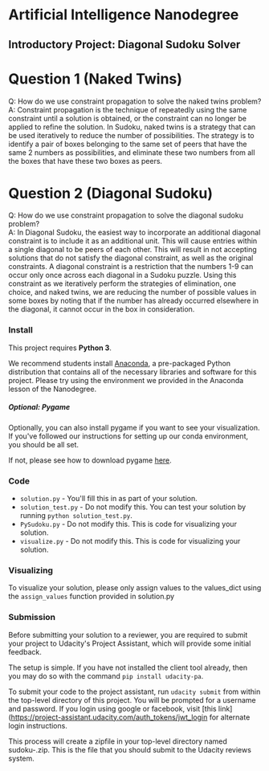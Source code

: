 # Artificial Intelligence Nanodegree
## Introductory Project: Diagonal Sudoku Solver

# Question 1 (Naked Twins)
Q: How do we use constraint propagation to solve the naked twins problem?  
A: Constraint propagation is the technique of repeatedly using the same constraint until a solution is obtained, or the constraint can no longer be applied to refine the solution.  In Sudoku, naked twins is a strategy that can be used iteratively to reduce the number of possibilities.  The strategy is to identify a pair of boxes belonging to the same set of peers that have the same 2 numbers as possibilities, and eliminate these two numbers from all the boxes that have these two boxes as peers.

# Question 2 (Diagonal Sudoku)
Q: How do we use constraint propagation to solve the diagonal sudoku problem?  
A: In Diagonal Sudoku, the easiest way to incorporate an additional diagonal constraint is to include it as an additional unit.  This will cause entries within a single diagonal to be peers of each other.  This will result in not accepting solutions that do not satisfy the diagonal constraint, as well as the original constraints.  A diagonal constraint is a restriction that the numbers 1-9 can occur only once across each diagonal in a Sudoku puzzle.  Using this constraint as we iteratively perform the strategies of elimination, one choice, and naked twins, we are reducing the number of possible values in some boxes by noting that if the number has already occurred elsewhere in the diagonal, it cannot occur in the box in consideration.

### Install

This project requires **Python 3**.

We recommend students install [Anaconda](https://www.continuum.io/downloads), a pre-packaged Python distribution that contains all of the necessary libraries and software for this project. 
Please try using the environment we provided in the Anaconda lesson of the Nanodegree.

##### Optional: Pygame

Optionally, you can also install pygame if you want to see your visualization. If you've followed our instructions for setting up our conda environment, you should be all set.

If not, please see how to download pygame [here](http://www.pygame.org/download.shtml).

### Code

* `solution.py` - You'll fill this in as part of your solution.
* `solution_test.py` - Do not modify this. You can test your solution by running `python solution_test.py`.
* `PySudoku.py` - Do not modify this. This is code for visualizing your solution.
* `visualize.py` - Do not modify this. This is code for visualizing your solution.

### Visualizing

To visualize your solution, please only assign values to the values_dict using the ```assign_values``` function provided in solution.py

### Submission
Before submitting your solution to a reviewer, you are required to submit your project to Udacity's Project Assistant, which will provide some initial feedback.  

The setup is simple.  If you have not installed the client tool already, then you may do so with the command `pip install udacity-pa`.  

To submit your code to the project assistant, run `udacity submit` from within the top-level directory of this project.  You will be prompted for a username and password.  If you login using google or facebook, visit [this link](https://project-assistant.udacity.com/auth_tokens/jwt_login for alternate login instructions.

This process will create a zipfile in your top-level directory named sudoku-<id>.zip.  This is the file that you should submit to the Udacity reviews system.

